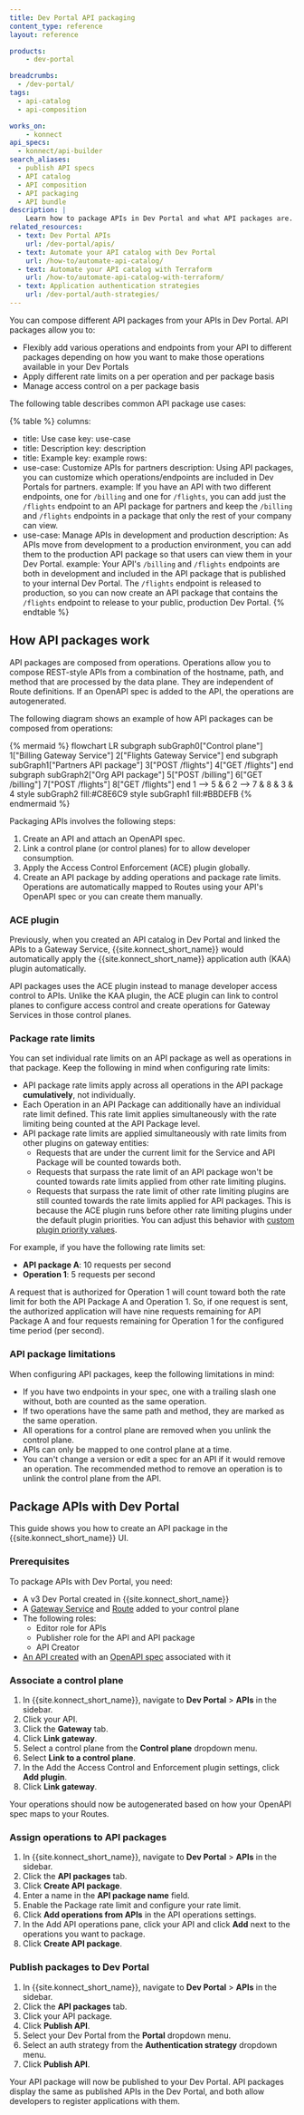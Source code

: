 ```yaml
---
title: Dev Portal API packaging
content_type: reference
layout: reference

products:
    - dev-portal

breadcrumbs: 
  - /dev-portal/
tags:
  - api-catalog
  - api-composition

works_on:
    - konnect
api_specs:
  - konnect/api-builder
search_aliases:
  - publish API specs
  - API catalog
  - API composition
  - API packaging
  - API bundle
description: | 
    Learn how to package APIs in Dev Portal and what API packages are.
related_resources:
  - text: Dev Portal APIs
    url: /dev-portal/apis/
  - text: Automate your API catalog with Dev Portal
    url: /how-to/automate-api-catalog/
  - text: Automate your API catalog with Terraform
    url: /how-to/automate-api-catalog-with-terraform/
  - text: Application authentication strategies
    url: /dev-portal/auth-strategies/
---
```


<!--{:.success}
> This is a reference guide, you can also follow along with our [Package APIs for partners with Dev Portal](/how-to/package-apis-for-partners-with-dev-portal/) tutorial.-->

You can compose different API packages from your APIs in Dev Portal. API packages allow you to:
* Flexibly add various operations and endpoints from your API to different packages depending on how you want to make those operations available in your Dev Portals
* Apply different rate limits on a per operation and per package basis
* Manage access control on a per package basis

The following table describes common API package use cases:
<!--vale off-->
{% table %}
columns:
  - title: Use case
    key: use-case
  - title: Description
    key: description
  - title: Example
    key: example
rows:
  - use-case: Customize APIs for partners
    description: Using API packages, you can customize which operations/endpoints are included in Dev Portals for partners.
    example: If you have an API with two different endpoints, one for `/billing` and one for `/flights`, you can add just the `/flights` endpoint to an API package for partners and keep the `/billing` and `/flights` endpoints in a package that only the rest of your company can view.
  - use-case: Manage APIs in development and production
    description: As APIs move from development to a production environment, you can add them to the production API package so that users can view them in your Dev Portal.
    example: Your API's `/billing` and `/flights` endpoints are both in development and included in the API package that is published to your internal Dev Portal. The `/flights` endpoint is released to production, so you can now create an API package that contains the `/flights` endpoint to release to your public, production Dev Portal.
{% endtable %}
<!--vale on-->

## How API packages work

API packages are composed from operations. Operations allow you to compose REST-style APIs from a combination of the hostname, path, and method that are processed by the data plane. They are independent of Route definitions. If an OpenAPI spec is added to the API, the operations are autogenerated. 

The following diagram shows an example of how API packages can be composed from operations:

<!--vale off-->
{% mermaid %}
flowchart LR
 subgraph subGraph0["Control plane"]
        1["Billing Gateway Service"]
        2["Flights Gateway Service"]
  end
 subgraph subGraph1["Partners API package"]
        3["POST /flights"]
        4["GET /flights"]
  end
 subgraph subGraph2["Org API package"]
        5["POST /billing"]
        6["GET /billing"]
        7["POST /flights"]
        8["GET /flights"]
  end
    1 --> 5 & 6
    2 --> 7 & 8 & 3 & 4
    style subGraph2 fill:#C8E6C9
    style subGraph1 fill:#BBDEFB
{% endmermaid %}
<!--vale on-->

Packaging APIs involves the following steps:
1. Create an API and attach an OpenAPI spec.
1. Link a control plane (or control planes) for to allow developer consumption. 
1. Apply the Access Control Enforcement (ACE) plugin globally.
1. Create an API package by adding operations and package rate limits. Operations are automatically mapped to Routes using your API's OpenAPI spec or you can create them manually.

### ACE plugin

Previously, when you created an API catalog in Dev Portal and linked the APIs to a Gateway Service, {{site.konnect_short_name}} would automatically apply the {{site.konnect_short_name}} application auth (KAA) plugin automatically. 

API packages uses the ACE plugin instead to manage developer access control to APIs. Unlike the KAA plugin, the ACE plugin can link to control planes to configure access control and create operations for Gateway Services in those control planes. 

### Package rate limits

You can set individual rate limits on an API package as well as operations in that package. Keep the following in mind when configuring rate limits:
* API package rate limits apply across all operations in the API package **cumulatively**, not individually.
* Each Operation in an API Package can additionally have an individual rate limit defined. This rate limit applies simultaneously with the rate limiting being counted at the API Package level.
* API package rate limits are applied simultaneously with rate limits from other plugins on gateway entities:
  * Requests that are under the current limit for the Service and API Package will be counted towards both.
  * Requests that surpass the rate limit of an API package won't be counted towards rate limits applied from other rate limiting plugins.
  * Requests that surpass the rate limit of other rate limiting plugins are still counted towards the rate limits applied for API packages. This is because the ACE plugin runs before other rate limiting plugins under the default plugin priorities. You can adjust this behavior with [custom plugin priority values](/gateway/entities/plugin/#dynamic-plugin-ordering).

For example, if you have the following rate limits set:
* **API package A**: 10 requests per second
* **Operation 1**: 5 requests per second

A request that is authorized for Operation 1 will count toward both the rate limit for both the API Package A and Operation 1. So, if one request is sent, the authorized application will have nine requests remaining for API Package A and four requests remaining for Operation 1 for the configured time period (per second).

### API package limitations

When configuring API packages, keep the following limitations in mind:

* If you have two endpoints in your spec, one with a trailing slash one without, both are counted as the same operation.
* If two operations have the same path and method, they are marked as the same operation.
* All operations for a control plane are removed when you unlink the control plane.
* APIs can only be mapped to one control plane at a time.
* You can't change a version or edit a spec for an API if it would remove an operation. The recommended method to remove an operation is to unlink the control plane from the API.

## Package APIs with Dev Portal

This guide shows you how to create an API package in the {{site.konnect_short_name}} UI.

### Prerequisites

To package APIs with Dev Portal, you need:
* A v3 Dev Portal created in {{site.konnect_short_name}}
* A [Gateway Service](/gateway/entities/service/#set-up-a-gateway-service) and [Route](/gateway/entities/route/#set-up-a-route) added to your control plane
* The following roles:
  * Editor role for APIs
  * Publisher role for the API and API package
  * API Creator
* [An API created](/dev-portal/apis/) with an [OpenAPI spec](/dev-portal/apis/#api-specs) associated with it

### Associate a control plane

1. In {{site.konnect_short_name}}, navigate to **Dev Portal** > **APIs** in the sidebar.
1. Click your API.
1. Click the **Gateway** tab.
1. Click **Link gateway**.
1. Select a control plane from the **Control plane** dropdown menu.
1. Select **Link to a control plane**.
1. In the Add the Access Control and Enforcement plugin settings, click **Add plugin**.
1. Click **Link gateway**.

Your operations should now be autogenerated based on how your OpenAPI spec maps to your Routes.

### Assign operations to API packages

1. In {{site.konnect_short_name}}, navigate to **Dev Portal** > **APIs** in the sidebar.
1. Click the **API packages** tab.
1. Click **Create API package**.
1. Enter a name in the **API package name** field.
1. Enable the Package rate limit and configure your rate limit.
1. Click **Add operations from APIs** in the API operations settings.
1. In the Add API operations pane, click your API and click **Add** next to the operations you want to package.
1. Click **Create API package**. 

### Publish packages to Dev Portal

1. In {{site.konnect_short_name}}, navigate to **Dev Portal** > **APIs** in the sidebar.
1. Click the **API packages** tab.
1. Click your API package.
1. Click **Publish API**.
1. Select your Dev Portal from the **Portal** dropdown menu.
1. Select an auth strategy from the **Authentication strategy** dropdown menu.
1. Click **Publish API**. 

Your API package will now be published to your Dev Portal. API packages display the same as published APIs in the Dev Portal, and both allow developers to register applications with them.
